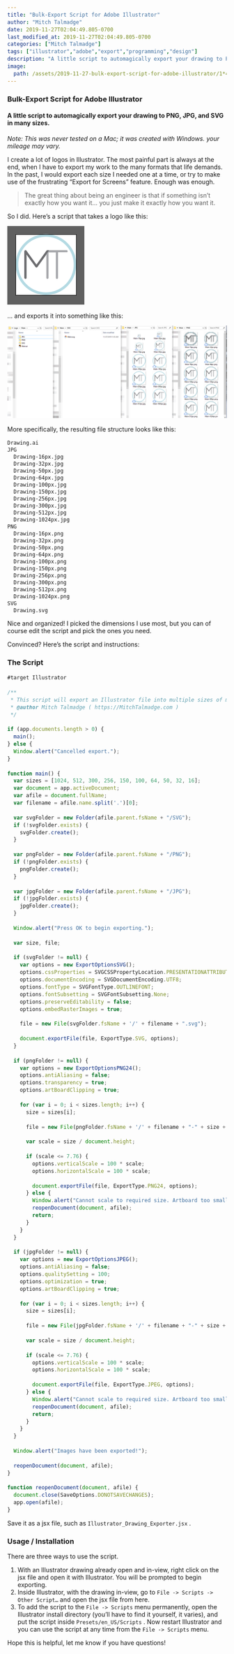 ```yaml
---
title: "Bulk-Export Script for Adobe Illustrator"
author: "Mitch Talmadge"
date: 2019-11-27T02:04:49.805-0700
last_modified_at: 2019-11-27T02:04:49.805-0700
categories: ["Mitch Talmadge"]
tags: ["illustrator","adobe","export","programming","design"]
description: "A little script to automagically export your drawing to PNG, JPG, and SVG in many sizes."
image:
  path: /assets/2019-11-27-bulk-export-script-for-adobe-illustrator/1*4LLTUjaBw4yMA8cFWtjEuQ.png
---
```


### Bulk\-Export Script for Adobe Illustrator
#### A little script to automagically export your drawing to PNG, JPG, and SVG in many sizes\.

_Note: This was never tested on a Mac; it was created with Windows\. your mileage may vary\._

I create a lot of logos in Illustrator\. The most painful part is always at the end, when I have to export my work to the many formats that life demands\. In the past, I would export each size I needed one at a time, or try to make use of the frustrating “Export for Screens” feature\. Enough was enough\.


> The great thing about being an engineer is that if something isn’t exactly how you want it… you just make it exactly how you want it\. 




So I did\. Here’s a script that takes a logo like this:


![](assets/2019-11-27-bulk-export-script-for-adobe-illustrator/1*vBGx3AaHp4qJJN2tP0gXgw.png)


… and exports it into something like this:


![](assets/2019-11-27-bulk-export-script-for-adobe-illustrator/1*4LLTUjaBw4yMA8cFWtjEuQ.png)


More specifically, the resulting file structure looks like this:
```
Drawing.ai
JPG
  Drawing-16px.jpg
  Drawing-32px.jpg
  Drawing-50px.jpg
  Drawing-64px.jpg
  Drawing-100px.jpg
  Drawing-150px.jpg
  Drawing-256px.jpg
  Drawing-300px.jpg
  Drawing-512px.jpg
  Drawing-1024px.jpg
PNG
  Drawing-16px.png
  Drawing-32px.png
  Drawing-50px.png
  Drawing-64px.png
  Drawing-100px.png
  Drawing-150px.png
  Drawing-256px.png
  Drawing-300px.png
  Drawing-512px.png
  Drawing-1024px.png
SVG
  Drawing.svg
```

Nice and organized\! I picked the dimensions I use most, but you can of course edit the script and pick the ones you need\.

Convinced? Here’s the script and instructions:
### The Script
```jsx
#target Illustrator

/**
 * This script will export an Illustrator file into multiple sizes of multiple file types.
 * @author Mitch Talmadge ( https://MitchTalmadge.com )
 */

if (app.documents.length > 0) {
  main();
} else {
  Window.alert("Cancelled export.");
}

function main() {
  var sizes = [1024, 512, 300, 256, 150, 100, 64, 50, 32, 16];
  var document = app.activeDocument;
  var afile = document.fullName;
  var filename = afile.name.split('.')[0];

  var svgFolder = new Folder(afile.parent.fsName + "/SVG");
  if (!svgFolder.exists) {
    svgFolder.create();
  }

  var pngFolder = new Folder(afile.parent.fsName + "/PNG");
  if (!pngFolder.exists) {
    pngFolder.create();
  }

  var jpgFolder = new Folder(afile.parent.fsName + "/JPG");
  if (!jpgFolder.exists) {
    jpgFolder.create();
  }

  Window.alert("Press OK to begin exporting.");

  var size, file;

  if (svgFolder != null) {
    var options = new ExportOptionsSVG();
    options.cssProperties = SVGCSSPropertyLocation.PRESENTATIONATTRIBUTES;
    options.documentEncoding = SVGDocumentEncoding.UTF8;
    options.fontType = SVGFontType.OUTLINEFONT;
    options.fontSubsetting = SVGFontSubsetting.None;
    options.preserveEditability = false;
    options.embedRasterImages = true;

    file = new File(svgFolder.fsName + '/' + filename + ".svg");

    document.exportFile(file, ExportType.SVG, options);
  }

  if (pngFolder != null) {
    var options = new ExportOptionsPNG24();
    options.antiAliasing = false;
    options.transparency = true;
    options.artBoardClipping = true;

    for (var i = 0; i < sizes.length; i++) {
      size = sizes[i];

      file = new File(pngFolder.fsName + '/' + filename + "-" + size + "px.png");

      var scale = size / document.height;

      if (scale <= 7.76) {
        options.verticalScale = 100 * scale;
        options.horizontalScale = 100 * scale;

        document.exportFile(file, ExportType.PNG24, options);
      } else {
        Window.alert("Cannot scale to required size. Artboard too small.");
        reopenDocument(document, afile);
        return;
      }
    }
  }

  if (jpgFolder != null) {
    var options = new ExportOptionsJPEG();
    options.antiAliasing = false;
    options.qualitySetting = 100;
    options.optimization = true;
    options.artBoardClipping = true;

    for (var i = 0; i < sizes.length; i++) {
      size = sizes[i];

      file = new File(jpgFolder.fsName + '/' + filename + "-" + size + "px.jpg");

      var scale = size / document.height;

      if (scale <= 7.76) {
        options.verticalScale = 100 * scale;
        options.horizontalScale = 100 * scale;

        document.exportFile(file, ExportType.JPEG, options);
      } else {
        Window.alert("Cannot scale to required size. Artboard too small.");
        reopenDocument(document, afile);
        return;
      }
    }
  }

  Window.alert("Images have been exported!");

  reopenDocument(document, afile);
}

function reopenDocument(document, afile) {
  document.close(SaveOptions.DONOTSAVECHANGES);
  app.open(afile);
}
```

Save it as a jsx file, such as `Illustrator_Drawing_Exporter.jsx` \.
### Usage / Installation

There are three ways to use the script\.
1. With an Illustrator drawing already open and in\-view, right click on the jsx file and open it with Illustrator\. You will be prompted to begin exporting\.
2. Inside Illustrator, with the drawing in\-view, go to `File -> Scripts -> Other Script…` and open the jsx file from here\.
3. To add the script to the `File -> Scripts` menu permanently, open the Illustrator install directory \(you’ll have to find it yourself, it varies\), and put the script inside `Presets/en_US/Scripts` \. Now restart Illustrator and you can use the script at any time from the `File -> Scripts` menu\.


Hope this is helpful, let me know if you have questions\!




